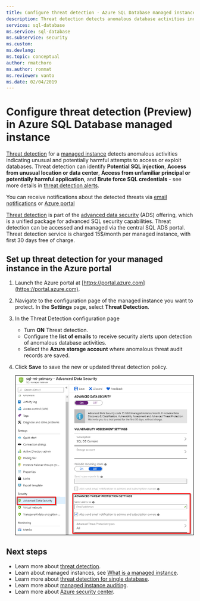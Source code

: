 ```yaml
---
title: Configure threat detection - Azure SQL Database managed instance | Microsoft Docs
description: Threat detection detects anomalous database activities indicating potential security threats to the database in a managed instance. 
services: sql-database
ms.service: sql-database
ms.subservice: security
ms.custom: 
ms.devlang: 
ms.topic: conceptual
author: rmatchoro
ms.author: ronmat
ms.reviewer: vanto
ms.date: 02/04/2019
---
```

# Configure threat detection (Preview) in Azure SQL Database managed instance

[Threat detection](sql-database-threat-detection-overview.md) for a [managed instance](sql-database-managed-instance-index.yml) detects anomalous activities indicating unusual and potentially harmful attempts to access or exploit databases. Threat detection can identify **Potential SQL injection**, **Access from unusual location or data center**, **Access from unfamiliar principal or potentially harmful application**, and **Brute force SQL credentials** - see more details in [threat detection alerts](sql-database-threat-detection-overview.md#advanced-threat-protection-alerts).

You can receive notifications about the detected threats via [email notifications](sql-database-threat-detection-overview.md#explore-anomalous-database-activities-upon-detection-of-a-suspicious-event) or [Azure portal](sql-database-threat-detection-overview.md#explore-advanced-threat-protection-alerts-for-your-database-in-the-azure-portal)

[Threat detection](sql-database-threat-detection-overview.md) is part of the [advanced data security](sql-database-advanced-data-security.md) (ADS) offering, which is a unified package for advanced SQL security capabilities. Threat detection can be accessed and managed via the central SQL ADS portal. Threat detection service is charged 15$/month per managed instance, with first 30 days free of charge.

## Set up threat detection for your managed instance in the Azure portal

1. Launch the Azure portal at [https://portal.azure.com](https://portal.azure.com).
2. Navigate to the configuration page of the managed instance you want to protect. In the **Settings** page, select **Threat Detection**.
3. In the Threat Detection configuration page
   - Turn **ON** Threat detection.
   - Configure the **list of emails** to receive security alerts upon detection of anomalous database activities.
   - Select the **Azure storage account** where anomalous threat audit records are saved.
4. Click **Save** to save the new or updated threat detection policy.

   ![threat detection](./media/sql-database-managed-instance-threat-detection/threat-detection.png)

## Next steps

- Learn more about [threat detection](sql-database-threat-detection-overview.md).
- Learn about managed instances, see [What is a managed instance](sql-database-managed-instance.md).
- Learn more about [threat detection for single database](sql-database-threat-detection.md).
- Learn more about [managed instance auditing](https://go.microsoft.com/fwlink/?linkid=869430).
- Learn more about [Azure security center](https://docs.microsoft.com/azure/security-center/security-center-intro).

